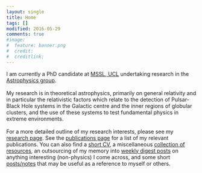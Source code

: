 ```yaml
---
layout: single
title: Home
tags: []
modified: 2016-05-29
comments: true
#image:
#  feature: banner.png
#  credit:
#  creditlink:
---
```


I am currently a PhD candidate at [MSSL, UCL](http://www.ucl.ac.uk/mssl) undertaking research in the [Astrophysics group](http://www.ucl.ac.uk/mssl/astro). <br> <br>
My research is in theoretical astrophysics, primarily on general relativity and in particular the relativistic factors which relate to the detection of Pulsar-Black Hole systems in the Galactic centre and the inner regions of globular clusters, and the use of these systems to test fundamental physics in extreme environments. <br> <br>
For a more detailed outline of my research interests, please see my [research page](http://tomkimpson.com/research/). See the [publications page](http://tomkimpson.com/pubs/) for a list of my relevant publications. You can also find a [short CV](http://tomkimpson.com/about/), a miscellaneous [collection of resources](http://tomkimpson.com/links/), an outsourcing of my memory into [weekly digest posts](http://tomkimpson.com/categories/) on anything interesting (non-physics) I come across, and some short [posts/notes](http://tomkimpson.com/posts/) that may be useful as a reference to myself or others.
